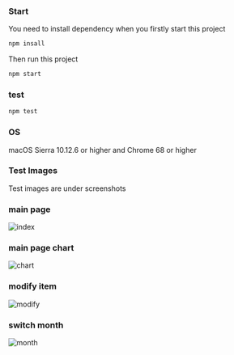 

### Start

You need to install dependency when you firstly start this project

```bash
npm insall
```

Then run this project

```bash
npm start
```

### test

```bash
npm test
```


### OS

macOS Sierra 10.12.6 or higher and Chrome 68 or higher

### Test Images

Test images are under screenshots

### main page

![index](./screenshots/index.png)

### main page chart

![chart](./screenshots/index_chart.png)

### modify item

![modify](./screenshots/modify_item.png)

### switch month

![month](./screenshots/switch_month.png)

